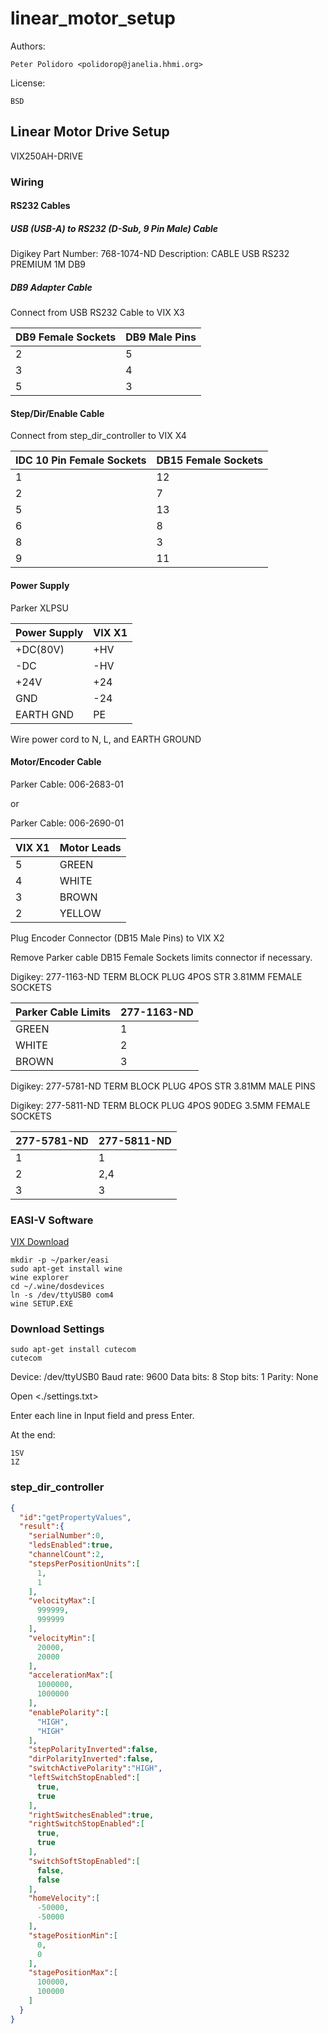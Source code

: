 # linear_motor_setup

Authors:

    Peter Polidoro <polidorop@janelia.hhmi.org>

License:

    BSD

## Linear Motor Drive Setup

VIX250AH-DRIVE

### Wiring

#### RS232 Cables

##### USB (USB-A) to RS232 (D-Sub, 9 Pin Male) Cable

Digikey Part Number: 768-1074-ND
Description: CABLE USB RS232 PREMIUM 1M DB9

##### DB9 Adapter Cable

Connect from USB RS232 Cable to VIX X3

| DB9 Female Sockets | DB9 Male Pins |
|--------------------|---------------|
| 2                  | 5             |
| 3                  | 4             |
| 5                  | 3             |

#### Step/Dir/Enable Cable

Connect from step_dir_controller to VIX X4

| IDC 10 Pin Female Sockets | DB15 Female Sockets |
|---------------------------|---------------------|
| 1                         | 12                  |
| 2                         | 7                   |
| 5                         | 13                  |
| 6                         | 8                   |
| 8                         | 3                   |
| 9                         | 11                  |

#### Power Supply

Parker XLPSU

| Power Supply | VIX X1 |
|--------------|--------|
| +DC(80V)     | +HV    |
| -DC          | -HV    |
| +24V         | +24    |
| GND          | -24    |
| EARTH GND    | PE     |

Wire power cord to N, L, and EARTH GROUND


#### Motor/Encoder Cable

Parker Cable: 006-2683-01

or

Parker Cable: 006-2690-01

| VIX X1 | Motor Leads |
|--------|-------------|
| 5      | GREEN       |
| 4      | WHITE       |
| 3      | BROWN       |
| 2      | YELLOW      |

Plug Encoder Connector (DB15 Male Pins) to VIX X2

Remove Parker cable DB15 Female Sockets limits connector if necessary.

Digikey: 277-1163-ND
TERM BLOCK PLUG 4POS STR 3.81MM
FEMALE SOCKETS

| Parker Cable Limits| 277-1163-ND |
|--------------------|-------------|
| GREEN              | 1           |
| WHITE              | 2           |
| BROWN              | 3           |

Digikey: 277-5781-ND
TERM BLOCK PLUG 4POS STR 3.81MM
MALE PINS

Digikey: 277-5811-ND
TERM BLOCK PLUG 4POS 90DEG 3.5MM
FEMALE SOCKETS

| 277-5781-ND | 277-5811-ND |
|-------------|-------------|
| 1           | 1           |
| 2           | 2,4         |
| 3           | 3           |

### EASI-V Software

[VIX Download](http://www.parker.com/portal/site/PARKER/menuitem.de7b26ee6a659c147cf26710237ad1ca/?vgnextoid=fcc9b5bbec622110VgnVCM10000032a71dacRCRD&vgnextdiv=&vgnextcatid=3216398&vgnextcat=VIX+DOWNLOADS&Wtky=&vgnextfmt=EN)

```shell
mkdir -p ~/parker/easi
sudo apt-get install wine
wine explorer
cd ~/.wine/dosdevices
ln -s /dev/ttyUSB0 com4
wine SETUP.EXE
```

### Download Settings

```shell
sudo apt-get install cutecom
cutecom
```

Device: /dev/ttyUSB0
Baud rate: 9600
Data bits: 8
Stop bits: 1
Parity: None

Open <./settings.txt>

Enter each line in Input field and press Enter.

At the end:

```shell
1SV
1Z
```

### step_dir_controller

```json
{
  "id":"getPropertyValues",
  "result":{
    "serialNumber":0,
    "ledsEnabled":true,
    "channelCount":2,
    "stepsPerPositionUnits":[
      1,
      1
    ],
    "velocityMax":[
      999999,
      999999
    ],
    "velocityMin":[
      20000,
      20000
    ],
    "accelerationMax":[
      1000000,
      1000000
    ],
    "enablePolarity":[
      "HIGH",
      "HIGH"
    ],
    "stepPolarityInverted":false,
    "dirPolarityInverted":false,
    "switchActivePolarity":"HIGH",
    "leftSwitchStopEnabled":[
      true,
      true
    ],
    "rightSwitchesEnabled":true,
    "rightSwitchStopEnabled":[
      true,
      true
    ],
    "switchSoftStopEnabled":[
      false,
      false
    ],
    "homeVelocity":[
      -50000,
      -50000
    ],
    "stagePositionMin":[
      0,
      0
    ],
    "stagePositionMax":[
      100000,
      100000
    ]
  }
}
```
